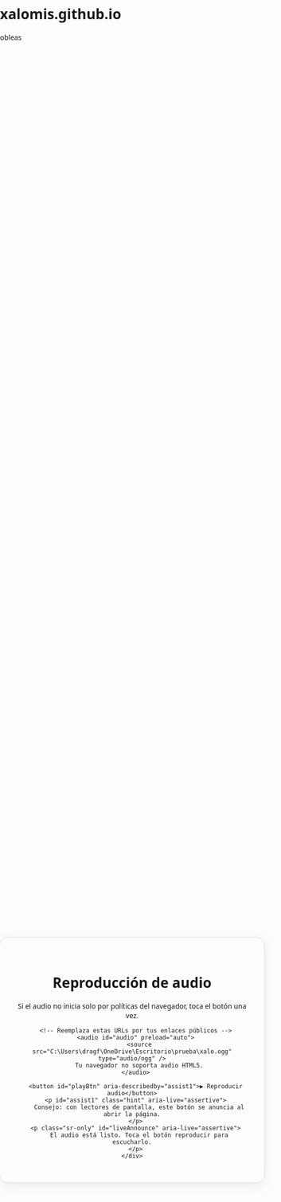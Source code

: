 # xalomis.github.io
obleas
<!DOCTYPE html>
<html lang="es" dir="ltr">
<head>
  <meta charset="utf-8" />
  <title>Audio accesible</title>
  <meta name="viewport" content="width=device-width, initial-scale=1" />
  <style>
    html, body { margin:0; padding:0; font-family:system-ui, Arial, sans-serif; }
    main { min-height:100dvh; display:grid; place-items:center; padding:2rem; }
    .card {
      width:100%; max-width:32rem; text-align:center; border:1px solid #ddd;
      border-radius:1rem; padding:2rem; box-shadow:0 6px 24px rgba(0,0,0,.08);
    }
    button {
      display:inline-block; font-size:1.25rem; padding:1rem 1.5rem; border-radius:999px;
      border:none; cursor:pointer; margin-top:1rem; background:#111; color:#fff;
    }
    .hint { font-size:0.95rem; color:#555; margin-top:0.75rem; }
    .sr-only { position:absolute; left:-9999px; }
  </style>
</head>
<body>
  <main>
    <div class="card" role="region" aria-labelledby="t1" aria-describedby="d1">
      <h1 id="t1">Reproducción de audio</h1>
      <p id="d1">Si el audio no inicia solo por políticas del navegador, toca el botón una vez.</p>

      <!-- Reemplaza estas URLs por tus enlaces públicos -->
      <audio id="audio" preload="auto">
        <source src="C:\Users\dragf\OneDrive\Escritorio\prueba\xalo.ogg" type="audio/ogg" />
        Tu navegador no soporta audio HTML5.
      </audio>

      <button id="playBtn" aria-describedby="assist1">▶︎ Reproducir audio</button>
      <p id="assist1" class="hint" aria-live="assertive">
        Consejo: con lectores de pantalla, este botón se anuncia al abrir la página.
      </p>
      <p class="sr-only" id="liveAnnounce" aria-live="assertive">
        El audio está listo. Toca el botón reproducir para escucharlo.
      </p>
    </div>
  </main>

  <script>
    const audio = document.getElementById('audio');
    const playBtn = document.getElementById('playBtn');

    // Intento de autoplay (puede funcionar en algunos Android)
    (async () => {
      try {
        await audio.play();
        playBtn.textContent = '⏸️ Pausar';
      } catch(e) { /* Bloqueado: 1 toque será suficiente */ }
    })();

    window.addEventListener('load', () => {
      playBtn.focus();
      const live = document.getElementById('liveAnnounce');
      live.textContent = 'El audio está listo. Toca el botón reproducir para escucharlo.';
      if (navigator.vibrate) navigator.vibrate(100);
    });

    playBtn.addEventListener('click', async () => {
      try {
        if (audio.paused) {
          await audio.play();
          playBtn.textContent = '⏸️ Pausar';
        } else {
          audio.pause();
          playBtn.textContent = '▶︎ Reproducir audio';
        }
      } catch (e) {
        alert('No se pudo reproducir el audio. Verifica el volumen o inténtalo de nuevo.');
      }
    });

    audio.addEventListener('play', () => playBtn.textContent = '⏸️ Pausar');
    audio.addEventListener('pause', () => playBtn.textContent = '▶︎ Reproducir audio');
    audio.addEventListener('ended', () => playBtn.textContent = '▶︎ Reproducir otra vez');
  </script>
</body>
</html>
